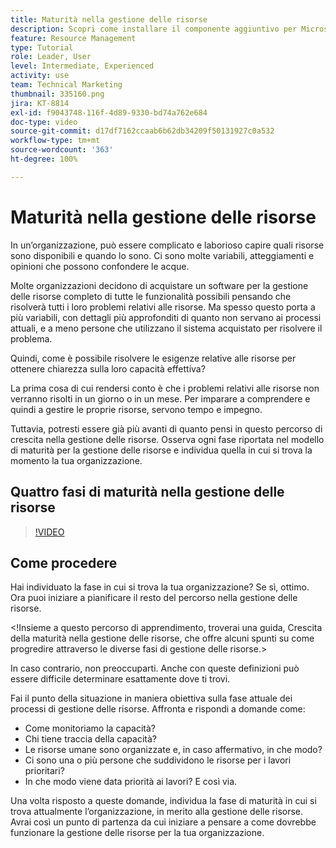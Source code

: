```yaml
---
title: Maturità nella gestione delle risorse
description: Scopri come installare il componente aggiuntivo per Microsoft Outlook
feature: Resource Management
type: Tutorial
role: Leader, User
level: Intermediate, Experienced
activity: use
team: Technical Marketing
thumbnail: 335160.png
jira: KT-8814
exl-id: f9043748-116f-4d89-9330-bd74a762e684
doc-type: video
source-git-commit: d17df7162ccaab6b62db34209f50131927c0a532
workflow-type: tm+mt
source-wordcount: '363'
ht-degree: 100%

---
```


# Maturità nella gestione delle risorse

In un’organizzazione, può essere complicato e laborioso capire quali risorse sono disponibili e quando lo sono. Ci sono molte variabili, atteggiamenti e opinioni che possono confondere le acque.

Molte organizzazioni decidono di acquistare un software per la gestione delle risorse completo di tutte le funzionalità possibili pensando che risolverà tutti i loro problemi relativi alle risorse. Ma spesso questo porta a più variabili, con dettagli più approfonditi di quanto non servano ai processi attuali, e a meno persone che utilizzano il sistema acquistato per risolvere il problema.

Quindi, come è possibile risolvere le esigenze relative alle risorse per ottenere chiarezza sulla loro capacità effettiva?

La prima cosa di cui rendersi conto è che i problemi relativi alle risorse non verranno risolti in un giorno o in un mese. Per imparare a comprendere e quindi a gestire le proprie risorse, servono tempo e impegno.

Tuttavia, potresti essere già più avanti di quanto pensi in questo percorso di crescita nella gestione delle risorse. Osserva ogni fase riportata nel modello di maturità per la gestione delle risorse e individua quella in cui si trova la momento la tua organizzazione.

## Quattro fasi di maturità nella gestione delle risorse

>[!VIDEO](https://video.tv.adobe.com/v/335160/?quality=12&learn=on&enablevpops)


## Come procedere

Hai individuato la fase in cui si trova la tua organizzazione? Se sì, ottimo. Ora puoi iniziare a pianificare il resto del percorso nella gestione delle risorse.

&lt;!Insieme a questo percorso di apprendimento, troverai una guida, Crescita della maturità nella gestione delle risorse, che offre alcuni spunti su come progredire attraverso le diverse fasi di gestione delle risorse.&gt;

In caso contrario, non preoccuparti. Anche con queste definizioni può essere difficile determinare esattamente dove ti trovi.

Fai il punto della situazione in maniera obiettiva sulla fase attuale dei processi di gestione delle risorse. Affronta e rispondi a domande come:

* Come monitoriamo la capacità?
* Chi tiene traccia della capacità?
* Le risorse umane sono organizzate e, in caso affermativo, in che modo?
* Ci sono una o più persone che suddividono le risorse per i lavori prioritari?
* In che modo viene data priorità ai lavori? E così via.

Una volta risposto a queste domande, individua la fase di maturità in cui si trova attualmente l’organizzazione, in merito alla gestione delle risorse. Avrai così un punto di partenza da cui iniziare a pensare a come dovrebbe funzionare la gestione delle risorse per la tua organizzazione.
